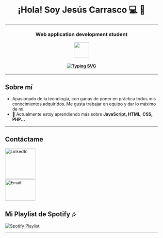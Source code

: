 <h1 align="center">¡Hola! Soy Jesús Carrasco 💻 👋</h1>
<hr>
<h3 align="center">Web application development student</h3>

<p align="center">
  <img src="https://cdn-icons-png.flaticon.com/512/8759/8759392.png" width="50">
</p>

<h4 align="center">
  <a href="https://git.io/typing-svg">
    <img src="https://readme-typing-svg.demolab.com?font=Fira+Code&size=16&pause=2000&center=true&vCenter=true&width=800&color=26F766&lines=A+programar+se+aprende+programando" alt="Typing SVG" />
  </a>
</h4>

<hr>

## Sobre mí

- Apasionado de la tecnología, con ganas de poner en práctica todos mis conocimientos adquiridos. Me gusta trabajar en equipo y dar lo máximo de mí.
- 🌱 Actualmente estoy aprendiendo más sobre **JavaScript, HTML, CSS, PHP...**

<hr>

## **Contáctame**

<div align='left'>
  <ul style="list-style: none; padding: 0;">
    <li>
      <a href="https://www.linkedin.com/in/jesus-carrasco-toscano-7753352b8/" target="_blank">
        <img src="https://molinosacem.com/wp-content/uploads/2022/02/logo-Linkedin.png" alt="LinkedIn" width="100" height="auto"/>
      </a>
    </li>
    <li>
      <a href="mailto:jesusscarrassco4@gmail.com">
        <img src="https://xneelo.co.za/help-centre/wp-content/uploads/2016/12/gmail-logo-1.png" alt="Email" width="100" height="70"/>
      </a>
    </li>
  </ul>
</div>

## Mi Playlist de Spotify 🎶

[![Spotify Playlist]([https://upload.wikimedia.org/wikipedia/commons/7/74/Spotify_App_Logo.svg)](https://open.spotify.com/playlist/TU_PLAYLIST_ID](https://open.spotify.com/playlist/6kkQ9XHXVqVy28p6mA63kC))

<hr>
